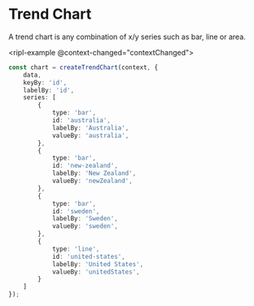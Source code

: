 # Trend Chart

A trend chart is any combination of x/y series such as bar, line or area.

<ripl-example @context-changed="contextChanged"></ripl-example>

<script lang="ts" setup>
import {
    ref,
} from 'vue';

import {
    scaleContinuous
} from '@ripl/core';

import {
    createTrendChart
} from '@ripl/charts';

import {
    stringUniqueId
} from '@ripl/utilities';

import useRiplChart from '../../.vitepress/compositions/example';

const dataScale = scaleContinuous([0, 1], [-500, 1200]);

let data = Array.from({ length: 10 }, getDataItem);

function getDataItem() {
    return {
        id: stringUniqueId(),
        australia: getValue(),
        newZealand: getValue(),
        sweden: getValue(),
        unitedStates: getValue()
    }
}

function getValue() {
    return Math.round(dataScale(Math.random()));
}

const {
    chart,
    contextChanged
} = useRiplChart(context => createTrendChart(context, {
    data,
    keyBy: 'id',
    labelBy: 'id',
    series: [
        {
            type: 'bar',
            id: 'australia',
            labelBy: 'Australia',
            valueBy: 'australia',
        },
        {
            type: 'bar',
            id: 'new-zealand',
            labelBy: 'New Zealand',
            valueBy: 'newZealand',
        },
        {
            type: 'bar',
            id: 'sweden',
            labelBy: 'Sweden',
            valueBy: 'sweden',
        },
        {
            type: 'line',
            id: 'united-states',
            labelBy: 'United States',
            valueBy: 'unitedStates',
        }
    ]
}));
</script>

```typescript
const chart = createTrendChart(context, {
    data,
    keyBy: 'id',
    labelBy: 'id',
    series: [
        {
            type: 'bar',
            id: 'australia',
            labelBy: 'Australia',
            valueBy: 'australia',
        },
        {
            type: 'bar',
            id: 'new-zealand',
            labelBy: 'New Zealand',
            valueBy: 'newZealand',
        },
        {
            type: 'bar',
            id: 'sweden',
            labelBy: 'Sweden',
            valueBy: 'sweden',
        },
        {
            type: 'line',
            id: 'united-states',
            labelBy: 'United States',
            valueBy: 'unitedStates',
        }
    ]
});
```